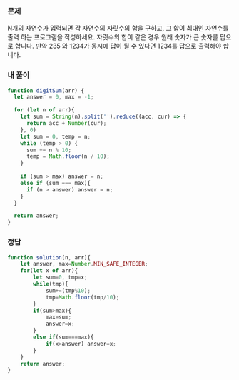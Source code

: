 ### 문제
N개의 자연수가 입력되면 각 자연수의 자릿수의 합을 구하고, 그 합이 최대인 자연수를 출력 하는 프로그램을 작성하세요. 자릿수의 합이 같은 경우 원래 숫자가 큰 숫자를 답으로 합니다. 만약 235 와 1234가 동시에 답이 될 수 있다면 1234를 답으로 출력해야 합니다.

### 내 풀이
```js
function digitSum(arr) {
  let answer = 0, max = -1;

  for (let n of arr){
    let sum = String(n).split('').reduce((acc, cur) => {
      return acc + Number(cur);
    }, 0)
    let sum = 0, temp = n;
    while (temp > 0) {
      sum += n % 10;
      temp = Math.floor(n / 10);
    }
    
    if (sum > max) answer = n;
    else if (sum === max){
      if (n > answer) answer = n;
    }
  }

  return answer;
}
```

### 정답
```js
function solution(n, arr){
    let answer, max=Number.MIN_SAFE_INTEGER;
    for(let x of arr){
        let sum=0, tmp=x;
        while(tmp){
            sum+=(tmp%10);
            tmp=Math.floor(tmp/10);
        }
        if(sum>max){
            max=sum;
            answer=x;
        }
        else if(sum===max){
            if(x>answer) answer=x;
        }
    }
    return answer;
}
```
